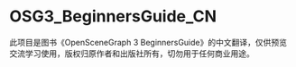 # OSG3_BeginnersGuide_CN

此项目是图书《OpenSceneGraph 3 BeginnersGuide》的中文翻译，仅供预览交流学习使用，版权归原作者和出版社所有，切勿用于任何商业用途。
